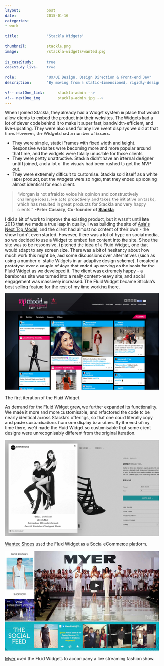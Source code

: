 ```yaml
---
layout:            post
date:              2015-01-16
categories:    
- work

title:             "Stackla Widgets"

thumbnail:         stackla.png
image:             /stackla-widgets/wanted.png

is_caseStudy:      true
caseStudy_live:    true

role:              "UX/UI Design, Design Direction & Front-end Dev"
description:       "By moving from a static-dimensioned, rigidly-designed iFrame solution to a responsive, easily customisable Javascript-embedded solution, the Stackla Widgets became the best selling feature of the product."

<!-- nextOne_link:      stackla-admin -->
<!-- nextOne_img:       stackla-admin.jpg -->
---
```


When I joined Stackla, they already had a Widget system in place that would allow clients to embed the product into their websites. The Widgets had a lot of clever code behind it to make it super fast, bandwidth-efficient, and live-updating. They were also used for any live event displays we did at that time. However, the Widgets had a number of issues:

- They were simple, static iFrames with fixed width and height. Responsive websites were becoming more and more popular around that time, and the widgets were totally unusable for those clients.
- They were pretty unattractive. Stackla didn’t have an internal designer until I joined, and a lot of the visuals had been rushed to get the MVP out.
- They were extremely difficult to customise. Stackla sold itself as a white label product, but the Widgets were so rigid, that they ended up looking almost identical for each client.

<blockquote>“Morgan is not afraid to voice his opinion and constructively challenge ideas. He acts proactively and takes the initiative on tasks, which has resulted in great products for Stackla and very happy clients.” <strong class="u-pullRight">-Peter Cassidy, Co-founder of <a href="https://stackla.com/" target="_blank">Stackla</a></strong></blockquote>

I did a bit of work to improve the existing product, but it wasn’t until late 2013 that we made a true leap in quality. I was building the site of <a href="http://asntm2.starworldasia.tv/" target="_blank">Asia's Next Top Model</a>, and the client had almost no content of their own - the show hadn't even started. However, there was a lot of hype on social media, so we decided to use a Widget to embed fan content into the site. Since the site was to be responsive, I pitched the idea of a Fluid Widget, one that would adapt to any screen size. There was a bit of hesitancy about how much work this might be, and some discussions over alternatives (such as using a number of static Widgets in an adaptive design scheme). I created a prototype over a couple of days that ended up serving as the basis for the Fluid Widget as we developed it. The client was extremely happy - a barebones site was turned into a really content-heavy site, and social engagement was massively increased. The Fluid Widget became Stackla’s best selling feature for the rest of my time working there.

![Asia's Next Top Model Fluid Widgets][asntm]
<figcaption>The first iteration of the Fluid Widget.</figcaption>

As demand for the Fluid Widget grew, we further expanded its functionality. We made it more and more customisable, and refactored the code to be nearly identical across Stackla’s offerings, so that one could literally copy and paste customisations from one display to another. By the end of my time there, we’d made the Fluid Widget so customisable that some client designs were unrecognisably different from the original iteration.

![Wanted Shoes Fluid Widget][wanted]
<figcaption><a href="https://stackla.com/case-studies/wanted-shoes/" target="_blank">Wanted Shoes</a> used the Fluid Widget as a Social eCommerce platform.</figcaption>

![Myer Fluid Widgets][myer]
<figcaption><a href="https://stackla.com/case-studies/myer-spring-summer-launch/" target="_blank">Myer</a> used the Fluid Widgets to accompany a live streaming fashion show.</figcaption>

<!--<div class="u-responsiveMedia">
	<iframe src="https://fast.wistia.net/embed/iframe/tcxgctbuu4?videoFoam=true" frameborder="0" allowfullscreen></iframe>
</div>
<figcaption><a href="https://stackla.com/case-studies/sportsbet-tweet-powered-horse/" target="_blank">Sportsbet</a> used the Fluid Widget to create a data visualisation of a Tweet Powered Horse</figcaption>-->

[asntm]: /assets/images/work/stackla-widgets/asntm.jpg
[wanted]: /assets/images/work/stackla-widgets/wanted.png
[myer]: /assets/images/work/stackla-widgets/myer.jpg